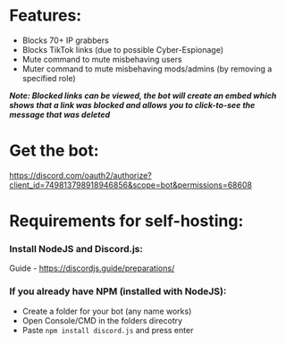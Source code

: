 # Features:
* Blocks 70+ IP grabbers
* Blocks TikTok links (due to possible Cyber-Espionage)
* Mute command to mute misbehaving users
* Muter command to mute misbehaving mods/admins (by removing a specified role)

***Note: Blocked links can be viewed, the bot will create an embed which shows that a link was blocked and allows you to click-to-see the message that was deleted***

# Get the bot:
https://discord.com/oauth2/authorize?client_id=749813798918946856&scope=bot&permissions=68608


# Requirements for self-hosting:

### Install NodeJS and Discord.js:
Guide - https://discordjs.guide/preparations/

### If you already have NPM (installed with NodeJS):
* Create a folder for your bot (any name works)
* Open Console/CMD in the folders direcotry
* Paste `npm install discord.js` and press enter
